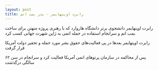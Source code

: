```yaml
---
layout: post
title: رابرت اوپنهایمر - پدر بمب اتم
---
```


رابرت اوپنهایمر دانشجوی برتر دانشگاه هاروارد که با رهبری پروژه منهتن برای ساخت بمب اتم و سرانجام استفاده در حمله اتمی به ژاپن شهرت جهانی کسب کرد

رابرت اوپنهایمر بعدها در پی فعالیت‌های حقوق بشر مورد حمله و تحقیر دولت آمریکا قرار گرفت

پس از محاکمه در سازمان پرتوهای اتمی آمریکا فعالیت کرد و سرانجام در سن ۶۲ سالگی درگذشت
